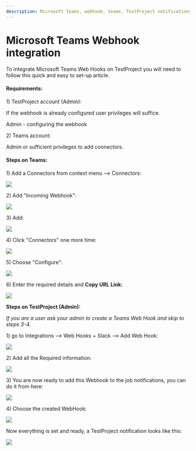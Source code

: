 ```yaml
---
description: Microsoft Teams, webhook, teams, TestProject notifications
---
```


# Microsoft Teams Webhook integration

To integrate Microsoft Teams Web Hooks on TestProject you will need to follow this quick and easy to set-up article.

#### **Requirements:** <a href="#h_d9da62f024" id="h_d9da62f024"></a>

1\) TestProject account (Admin):

If the webhook is already configured user privileges will suffice.

Admin - configuring the webhook

2\) Teams account:

Admin or sufficient privileges to add connectors.

#### **Steps on Teams:** <a href="#h_9ffac7326a" id="h_9ffac7326a"></a>

1\) Add a Connectors from context menu --> Connectors:

![](<../../.gitbook/assets/image (468) (2).png>)

2\) Add "Incoming Webhook":

![](<../../.gitbook/assets/image (461) (2).png>)

3\) Add:

![](<../../.gitbook/assets/image (467) (1) (1).png>)

4\) Click "Connectors" one more time:

![](<../../.gitbook/assets/image (476) (2).png>)

5\) Choose "Configure":

![](<../../.gitbook/assets/image (469) (2).png>)

6\) Enter the required details and **Copy URL Link:**

![](<../../.gitbook/assets/image (460) (2).png>)

**Steps on TestProject (Admin):**

_If you are a user ask your admin to create a Teams Web Hook and skip to steps 3-4._

1\) go to Integrations --> Web Hooks + Slack --> Add Web Hook:

![](<../../.gitbook/assets/image (474) (2).png>)

2\) Add all the Required information:

![](<../../.gitbook/assets/image (464) (2).png>)

3\) You are now ready to add this Webhook to the job notifications, you can do it from here:

![](<../../.gitbook/assets/image (449) (1).png>)

4\) Choose the created WebHook:

![](<../../.gitbook/assets/image (455) (2).png>)

Now everything is set and ready, a TestProject notification looks like this:

![](<../../.gitbook/assets/image (450) (1).png>)
